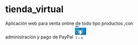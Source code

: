 # tienda_virtual
Aplicación web para venta online de todo tipo productos ,con administración y pago de PayPal
<img src="https://github.com/EfrainLim/tienda_virtual/blob/main/assets/Captura%201.png" alt="arduino" width="40" height="40"/> </a> <a href="https://azure.microsoft.com/en-in/" target="_blank" rel="noreferrer">
